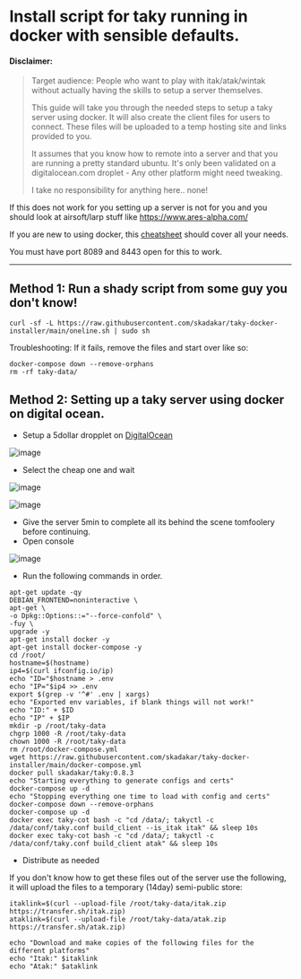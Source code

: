 # Install script for taky running in docker with sensible defaults.

#### Disclaimer: 

>Target audience: People who want to play with itak/atak/wintak without actually having the skills to setup a server themselves. 
>
>This guide will take you through the needed steps to setup a taky server using docker.
>It will also create the client files for users to connect. These files will be uploaded to a temp hosting site and links provided to you.
>
>It assumes that you know how to remote into a server and that you are running a pretty standard ubuntu. 
>It's only been validated on a digitalocean.com droplet - Any other platform might need tweaking. 
>
>I take no responsibility for anything here.. none!

If this does not work for you setting up a server is not for you and you should look at airsoft/larp stuff like https://www.ares-alpha.com/

If you are new to using docker, this [cheatsheet](https://dockerlabs.collabnix.com/docker/cheatsheet/) should cover all your needs.

You must have port 8089 and 8443 open for this to work.

-------------

## Method 1: Run a shady script from some guy you don't know!
```
curl -sf -L https://raw.githubusercontent.com/skadakar/taky-docker-installer/main/oneline.sh | sudo sh
```

Troubleshooting:
If it fails, remove the files and start over like so:
```
docker-compose down --remove-orphans
rm -rf taky-data/
```

## Method 2: Setting up a taky server using docker on digital ocean.

* Setup a 5dollar dropplet on [DigitalOcean](https://digitalocean.com)

![image](https://user-images.githubusercontent.com/25975089/163419309-e6e83482-7605-4a01-86fe-85d8daf5de87.png)
* Select the cheap one and wait

![image](https://user-images.githubusercontent.com/25975089/163419111-7ec8a39b-d88b-4835-9b25-2354127022d1.png)

![image](https://user-images.githubusercontent.com/25975089/163419470-aec97861-9abc-4069-96ae-880e32988567.png)
* Give the server 5min to complete all its behind the scene tomfoolery before continuing.
* Open console

![image](https://user-images.githubusercontent.com/25975089/163419522-1a281372-2fa9-40b3-bbbe-465e46a9b8d5.png)

* Run the following commands in order.
```
apt-get update -qy
DEBIAN_FRONTEND=noninteractive \
apt-get \
-o Dpkg::Options::="--force-confold" \
-fuy \
upgrade -y
apt-get install docker -y
apt-get install docker-compose -y
cd /root/ 
hostname=$(hostname)
ip4=$(curl ifconfig.io/ip)
echo "ID="$hostname > .env
echo "IP="$ip4 >> .env
export $(grep -v '^#' .env | xargs)
echo "Exported env variables, if blank things will not work!"
echo "ID:" + $ID
echo "IP" + $IP
mkdir -p /root/taky-data
chgrp 1000 -R /root/taky-data
chown 1000 -R /root/taky-data
rm /root/docker-compose.yml
wget https://raw.githubusercontent.com/skadakar/taky-docker-installer/main/docker-compose.yml
docker pull skadakar/taky:0.8.3
echo "Starting everything to generate configs and certs"
docker-compose up -d
echo "Stopping everything one time to load with config and certs"
docker-compose down --remove-orphans 
docker-compose up -d 
docker exec taky-cot bash -c "cd /data/; takyctl -c /data/conf/taky.conf build_client --is_itak itak" && sleep 10s
docker exec taky-cot bash -c "cd /data/; takyctl -c /data/conf/taky.conf build_client atak" && sleep 10s
```
* Distribute as needed

If you don't know how to get these files out of the server use the following, it will upload the files to a temporary (14day) semi-public store:
```
itaklink=$(curl --upload-file /root/taky-data/itak.zip https://transfer.sh/itak.zip)
ataklink=$(curl --upload-file /root/taky-data/atak.zip https://transfer.sh/atak.zip)

echo "Download and make copies of the following files for the different platforms"
echo "Itak:" $itaklink
echo "Atak:" $ataklink
```
